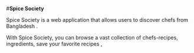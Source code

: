 #**Spice Society**

Spice Society is a web application that allows users to discover  chefs from Bangladesh . 

With Spice Society, you can browse a vast collection of chefs-recipes, ingredients, save your favorite recipes ,